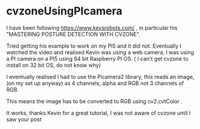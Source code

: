 # cvzoneUsingPIcamera

I have been following https://www.kevsrobots.com/ , in particular his "MASTERING POSTURE DETECTION WITH CVZONE".

Tried getting his example to work on my PI5 and it did not. Eventually I watched the video and realised Kevin was using a web camera, I was using
a PI camera on a PI5 using 64 bit Raspberry PI OS. ( I can't get cvzone to install on 32 bit OS, do not know why)

I eventually realised I had to use the Picamera2 library, this reads an image, (on my set up anyway) as 4 channels, alpha and RGB not 3 channels of RGB.

This means the image has to be converted to RGB using cv2.cvtColor .

It works, thanks Kevin for a great tutorial, I was not aware of cvzone until I saw your post

